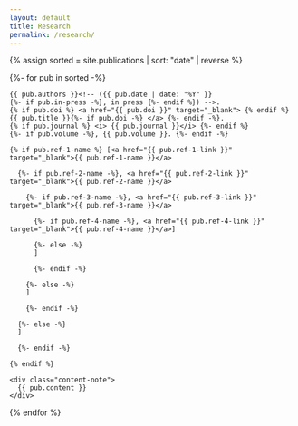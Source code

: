 ```yaml
---
layout: default
title: Research
permalink: /research/
---
```


{% assign sorted = site.publications | sort: "date" | reverse %}

{%- for pub in sorted -%}

  <div class="content-block">
    
    {{ pub.authors }}<!-- ({{ pub.date | date: "%Y" }}
    {%- if pub.in-press -%}, in press {%- endif %}) -->. 
    {% if pub.doi %} <a href="{{ pub.doi }}" target="_blank"> {% endif %} {{ pub.title }}{%- if pub.doi -%} </a> {%- endif -%}.
    {% if pub.journal %} <i> {{ pub.journal }}</i> {%- endif %}
    {%- if pub.volume -%}, {{ pub.volume }}. {%- endif -%} 

    {% if pub.ref-1-name %} [<a href="{{ pub.ref-1-link }}" target="_blank">{{ pub.ref-1-name }}</a>

      {%- if pub.ref-2-name -%}, <a href="{{ pub.ref-2-link }}" target="_blank">{{ pub.ref-2-name }}</a>

        {%- if pub.ref-3-name -%}, <a href="{{ pub.ref-3-link }}" target="_blank">{{ pub.ref-3-name }}</a>

          {%- if pub.ref-4-name -%}, <a href="{{ pub.ref-4-link }}" target="_blank">{{ pub.ref-4-name }}</a>]

          {%- else -%}
          ]

          {%- endif -%}

        {%- else -%}
        ]

        {%- endif -%}
        
      {%- else -%}
      ]

      {%- endif -%}

    {% endif %}

    <div class="content-note">
      {{ pub.content }}
    </div>

  </div>

{% endfor %}

